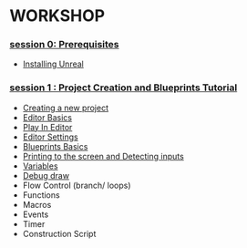 # WORKSHOP

### [session 0: Prerequisites](https://github.com/Bleeck/UE_Workshop/blob/master/Session_0.md)
  * [Installing Unreal](https://github.com/Bleeck/UE_Workshop/blob/master/Session_0.md#installing-unreal)

### [session 1 : Project Creation and Blueprints Tutorial](https://github.com/Bleeck/UE_Workshop/blob/main/Session_1.md)
  * [Creating a new project](https://github.com/Bleeck/UE_Workshop/blob/main/Session_1.md#creating-a-new-project)
  * [Editor Basics](https://github.com/Bleeck/UE_Workshop/blob/main/Session_1.md#editor-basics)
  * [Play In Editor](https://github.com/Bleeck/UE_Workshop/blob/main/Session_1.md#play-in-editor)
  * [Editor Settings](https://github.com/Bleeck/UE_Workshop/blob/main/Session_1.md#editor-settings)
  * [Blueprints Basics](https://github.com/Bleeck/UE_Workshop/blob/master/Session_1.md#blueprint-basics)
  * [Printing to the screen and Detecting inputs](https://github.com/Bleeck/UE_Workshop/blob/master/Session_1.md#printing-to-the-screen-and-detecting-inputs)
  * [Variables](https://github.com/Bleeck/UE_Workshop/blob/master/Session_1.md#variables)
  * [Debug draw](https://github.com/Bleeck/UE_Workshop/blob/master/Session_1.md#debug-draw)
  * Flow Control (branch/ loops)
  * Functions
  * Macros
  * Events
  * Timer
  * Construction Script
